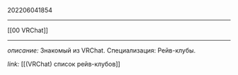202206041854
***
[[00 VRChat]]
***
*описание:*
Знакомый из VRChat.
Специализация: Рейв-клубы.

*link:*
[[(VRChat) список рейв-клубов]]